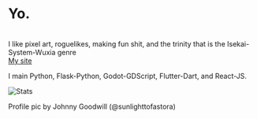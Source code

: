 <p>
  <h1>Yo.</h1><br>
  I like pixel art, roguelikes, making fun shit, and the trinity that is the Isekai-System-Wuxia genre<br>
  <a href="https://roberika.github.io">My site</a><br>
</p>
<p>
  I main Python, Flask-Python, Godot-GDScript, Flutter-Dart, and React-JS.
</p>

![Stats](https://github-readme-stats.vercel.app/api?username=roberika&show_icons=true&theme=shades-of-purple&custom_title=My-Stats&rank_icon=github)

<p>
  Profile pic by Johnny Goodwill (@sunlighttofastora)
</p>
<!---
Roberika/Roberika is a ✨ special ✨ repository because its `README.md` (this file) appears on your GitHub profile.
You can click the Preview link to take a look at your changes.
--->

